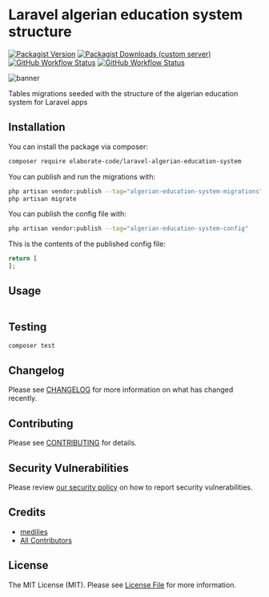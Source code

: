 # Laravel algerian education system structure

[![Packagist Version](https://img.shields.io/packagist/v/elaborate-code/laravel-algerian-education-system?style=for-the-badge)](https://packagist.org/packages/elaborate-code/laravel-algerian-education-system)
[![Packagist Downloads (custom server)](https://img.shields.io/packagist/dt/elaborate-code/laravel-algerian-education-system?style=for-the-badge)](https://packagist.org/packages/elaborate-code/laravel-algerian-education-system)
[![GitHub Workflow Status](https://img.shields.io/github/workflow/status/elaborate-code/laravel-algerian-education-system/run-tests?label=Tests&style=for-the-badge)](https://github.com/elaborate-code/laravel-algerian-education-system/actions/workflows/run-tests.yml)
[![GitHub Workflow Status](https://img.shields.io/github/workflow/status/elaborate-code/laravel-algerian-education-system/Fix%20PHP%20code%20style%20issues?label=Code%20Style&style=for-the-badge)](https://github.com/elaborate-code/laravel-algerian-education-system/actions/workflows/fix-php-code-style-issues.yml)

![banner](https://banners.beyondco.de/Algerian%20education%20system%20structure.png?theme=dark&packageManager=composer+require&packageName=elaborate-code%2Flaravel-algerian-education-system&pattern=deathStar&style=style_1&description=Tables+migrations+seeded+with+the+structure+of+the+algerian+education+system+for+Laravel+apps&md=1&showWatermark=0&fontSize=100px&images=database)

Tables migrations seeded with the structure of the algerian education system for Laravel apps

## Installation

You can install the package via composer:

```bash
composer require elaborate-code/laravel-algerian-education-system
```

You can publish and run the migrations with:

```bash
php artisan vendor:publish --tag="algerian-education-system-migrations"
php artisan migrate
```

You can publish the config file with:

```bash
php artisan vendor:publish --tag="algerian-education-system-config"
```

This is the contents of the published config file:

```php
return [
];
```

## Usage

```php
```

## Testing

```bash
composer test
```

## Changelog

Please see [CHANGELOG](CHANGELOG.md) for more information on what has changed recently.

## Contributing

Please see [CONTRIBUTING](https://github.com/medilies/.github/blob/main/CONTRIBUTING.md) for details.

## Security Vulnerabilities

Please review [our security policy](../../security/policy) on how to report security vulnerabilities.

## Credits

- [medilies](https://github.com/medilies)
- [All Contributors](../../contributors)

## License

The MIT License (MIT). Please see [License File](LICENSE.md) for more information.
